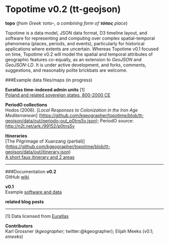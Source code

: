 Topotime v0.2 (tt-geojson)
==========================

__topo__ (_from Greek τοπο-, a combining form of **τόπος** place_)

Topotime is a data model, JSON data format, D3 timeline layout, and software for representing and computing over complex spatial-temporal phenomena (places, periods, and events), particularly for historical applications where extents are uncertain. Whereas Topotime v0.1 focused on time, Topotime v0.2 will model the spatial and temporal attributes of geographic features co-equally, as an extension to _GeoJSON_ and _GeoJSON-LD_. It is under active development, and forks, comments, suggestions, and reasonably polite brickbats are welcome.

###Example data files/maps (in progress)

**Euratlas time-indexed admin units** [1]  
[Poland and related sovereign states, 800-2000 CE](https://github.com/kgeographer/topotime/blob/tt-geojson/data/out/tt-euro_poland.geojson.json)  

**PeriodO collections**  
Hodos (2006). [_Local Responses to Colonization in the Iron Age Mediterranean_] (https://github.com/kgeographer/topotime/blob/tt-geojson/data/out/periodo-out_p0tns5v.json); PeriodO source: http://n2t.net/ark:/99152/p0tns5v

**Itineraries**  
[The Pilgrimage of Xuanzang (partial)] (https://github.com/kgeographer/topotime/blob/tt-geojson/data/out/itinerary.json)  
[A short faux itinerary and 2 areas](https://github.com/kgeographer/topotime/blob/tt-geojson/data/out/multi-type.json)  


____________
###Documentation
**v0.2**  
GitHub [wiki](https://github.com/kgeographer/topotime/wiki) 

**v0.1**  
Example [software and data](http://dh.stanford.edu/topotime)

**related blog posts**


____________
[1] Data licensed from [Euratlas](http://www.euratlas.net/history/europe/) 

**Contributors**   
Karl Grossner (*kgeographer*; twitter:@kgeographer); Elijah Meeks (v0.1; *emeeks*)
